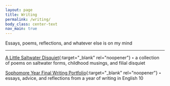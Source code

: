 ```yaml
---
layout: page
title: Writing
permalink: /writing/
body_class: center-text
nav_main: true
---
```


Essays, poems, reflections, and whatever else is on my mind

---

[A Little Saltwater Disquiet](https://sites.google.com/charlottelatin.org/kathrynwufinalportfolio/greatest-hits/greatest-hits-poetry?authuser=0){:target="_blank" rel="noopener"} `∙` a collection of poems on saltwater forms,&nbsp;childhood musings,&nbsp;and filial disquiet 

[Sophomore Year Final Writing Portfolio](https://sites.google.com/charlottelatin.org/kathrynwufinalportfolio/){:target="_blank" rel="noopener"} `∙` essays, advice, and reflections from a year of writing in English 10
